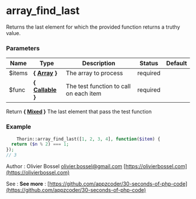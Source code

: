 # array_find_last

Returns the last element for which the provided function returns a truthy value.


### Parameters
Name  |  Type  |  Description  |  Status  |  Default
------------  |  ------------  |  ------------  |  ------------  |  ------------
$items  |  **{ [Array](http://php.net/manual/en/language.types.array.php) }**  |  The array to process  |  required  |
$func  |  **{ [Callable](http://php.net/manual/en/language.types.callable.php) }**  |  The test function to call on each item  |  required  |

Return **{ [Mixed](http://php.net/manual/en/language.pseudo-types.php#language.types.mixed) }** The last element that pass the test function

### Example
```php
	Thorin::array_find_last([1, 2, 3, 4], function($item) {
  return ($n % 2) === 1;
});
// 3
```
Author : Olivier Bossel [olivier.bossel@gmail.com](mailto:olivier.bossel@gmail.com) [https://olivierbossel.com](https://olivierbossel.com)

See : **See more** : [https://github.com/appzcoder/30-seconds-of-php-code](https://github.com/appzcoder/30-seconds-of-php-code)